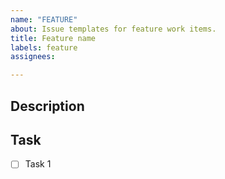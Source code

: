 ```yaml
---
name: "FEATURE"
about: Issue templates for feature work items.
title: Feature name
labels: feature
assignees: 

---
```


## Description

## Task

- [ ] Task 1
